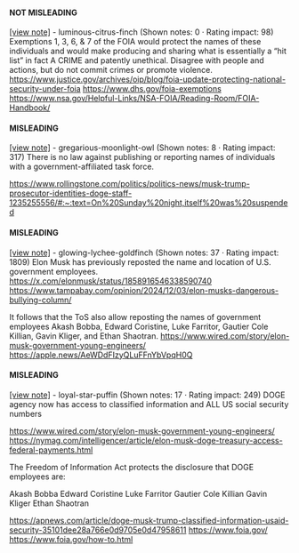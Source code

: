 #### NOT MISLEADING

[[view note]](https://x.com/i/birdwatch/n/1886450760185151941) - luminous-citrus-finch (Shown notes: 0 · Rating impact: 98)
Exemptions 1, 3, 6, & 7 of the FOIA would protect the names of these individuals and would make producing and sharing what is essentially a “hit list” in fact A CRIME and patently unethical. Disagree with people and actions, but do not commit crimes or promote violence.
https://www.justice.gov/archives/oip/blog/foia-update-protecting-national-security-under-foia
https://www.dhs.gov/foia-exemptions
https://www.nsa.gov/Helpful-Links/NSA-FOIA/Reading-Room/FOIA-Handbook/

#### MISLEADING

[[view note]](https://x.com/i/birdwatch/n/1886573300421161338) - gregarious-moonlight-owl (Shown notes: 8 · Rating impact: 317)
There is no law against publishing or reporting names of individuals with a government-affiliated task force.

https://www.rollingstone.com/politics/politics-news/musk-trump-prosecutor-identities-doge-staff-1235255556/#:~:text=On%20Sunday%20night,itself%20was%20suspended

#### MISLEADING

[[view note]](https://x.com/i/birdwatch/n/1886451290777272706) - glowing-lychee-goldfinch (Shown notes: 37 · Rating impact: 1809)
Elon Musk has previously reposted the name and location of U.S. government employees.
https://x.com/elonmusk/status/1858916546338590740
https://www.tampabay.com/opinion/2024/12/03/elon-musks-dangerous-bullying-column/

It follows that the ToS also allow reposting the names of government employees Akash Bobba, Edward Coristine, Luke Farritor, Gautier Cole Killian, Gavin Kliger, and Ethan Shaotran.
https://www.wired.com/story/elon-musk-government-young-engineers/
https://apple.news/AeWDdFIzyQLuFFnYbVpqH0Q

#### MISLEADING

[[view note]](https://x.com/i/birdwatch/n/1886442118995976431) - loyal-star-puffin (Shown notes: 17 · Rating impact: 249)
DOGE agency now has access to classified information and ALL US social security numbers

https://www.wired.com/story/elon-musk-government-young-engineers/
https://nymag.com/intelligencer/article/elon-musk-doge-treasury-access-federal-payments.html

The Freedom of Information Act protects the disclosure that DOGE employees are:

Akash Bobba
Edward Coristine
Luke Farritor
Gautier Cole Killian
Gavin Kliger
Ethan Shaotran

https://apnews.com/article/doge-musk-trump-classified-information-usaid-security-35101dee28a766e0d9705e0d47958611
https://www.foia.gov/
https://www.foia.gov/how-to.html



